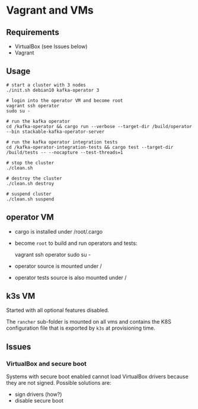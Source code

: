 # Vagrant and VMs

## Requirements

* VirtualBox (see Issues below)
* Vagrant

## Usage

    # start a cluster with 3 nodes
    ./init.sh debian10 kafka-operator 3

    # login into the operator VM and become root
    vagrant ssh operator
    sudo su -

    # run the kafka operator
    cd /kafka-operator && cargo run --verbose --target-dir /build/operator --bin stackable-kafka-operator-server

    # run the kafka operator integration tests
    cd /kafka-operator-integration-tests && cargo test --target-dir /build/tests -- --nocapture --test-threads=1 

    # stop the cluster
    ./clean.sh

    # destroy the cluster
    ./clean.sh destroy

    # suspend cluster
    ./clean.sh suspend


## operator VM

* cargo is installed under /root/.cargo
* become `root` to build and run operators and tests:

    vagrant ssh operator
    sudo su -
* operator source is mounted under /
* operator tests source is also mounted under /

## k3s VM

Started with all optional features disabled.

The `rancher` sub-folder is mounted on all vms and contains the K8S configuration file that is exported by `k3s` at provisioning time.

## Issues

### VirtualBox and secure boot

Systems with secure boot enabled cannot load VirtualBox drivers because they are not signed. Possible solutions are:
* sign drivers (how?)
* disable secure boot


